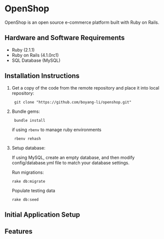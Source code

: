 OpenShop
==============

OpenShop is an open source e-commerce platform built with Ruby on Rails.

Hardware and Software Requirements
----------------------------------

- Ruby (2.1.1)
- Ruby on Rails (4.1.0rc1)
- SQL Database (MySQL)

Installation Instructions
-------------------------

1. Get a copy of the code from the remote repository and place it into local repository:

        git clone "https://github.com/boyang-li/openshop.git"

2. Bundle gems:

        bundle install

    if using `rbenv` to manage ruby environments

        rbenv rehash

3. Setup database:  
  
    If using MySQL, create an empty database, and then modify config/database.yml file to match your database settings.
    
    Run migrations:

      `rake db:migrate`

    Populate testing data

      `rake db:seed`

Initial Application Setup
-------------------------

Features
--------
